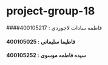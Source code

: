 # project-group-18
####فاطمه سادات لاجوردی : 400105217
#### فاطیما سلیمانی : 400105025
#### سیده فاطمه موسوی : 400105252
